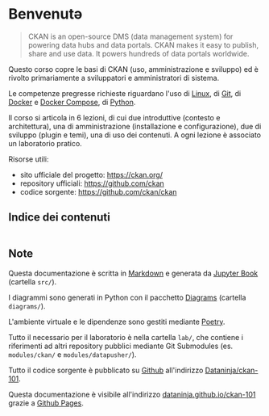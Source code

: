 # Benvenutə

> CKAN is an open-source DMS (data management system) for powering data hubs and data portals. CKAN makes it easy to publish, share and use data. It powers hundreds of data portals worldwide.

Questo corso copre le basi di CKAN (uso, amministrazione e sviluppo) ed è rivolto primariamente a sviluppatori e amministratori di sistema.

Le competenze pregresse richieste riguardano l'uso di [Linux](https://www.linux.org/), di [Git](https://git-scm.com/), di [Docker](https://www.docker.com/) e [Docker Compose](https://docs.docker.com/compose/), di [Python](https://www.python.org/).

Il corso si articola in 6 lezioni, di cui due introduttive (contesto e architettura), una di amministrazione (installazione e configurazione), due di sviluppo (plugin e temi), una di uso dei contenuti.
A ogni lezione è associato un laboratorio pratico.

Risorse utili:
- sito ufficiale del progetto: https://ckan.org/
- repository ufficiali: https://github.com/ckan
- codice sorgente: https://github.com/ckan/ckan

## Indice dei contenuti

```{tableofcontents}
```

## Note

Questa documentazione è scritta in [Markdown](https://www.markdownguide.org/) e generata da [Jupyter Book](https://jupyterbook.org/) (cartella `src/`).

I diagrammi sono generati in Python con il pacchetto [Diagrams](https://diagrams.mingrammer.com/) (cartella `diagrams/`).

L'ambiente virtuale e le dipendenze sono gestiti mediante [Poetry](https://python-poetry.org/).

Tutto il necessario per il laboratorio è nella cartella `lab/`, che contiene i riferimenti ad altri repository pubblici mediante Git Submodules (es. `modules/ckan/` e `modules/datapusher/`).

Tutto il codice sorgente è pubblicato su [Github](https://github.com/) all'indirizzo [Dataninja/ckan-101](https://github.com/Dataninja/ckan-101).

Questa documentazione è visibile all'indirizzo [dataninja.github.io/ckan-101](https://dataninja.github.io/ckan-101/) grazie a [Github Pages](https://pages.github.com/).
